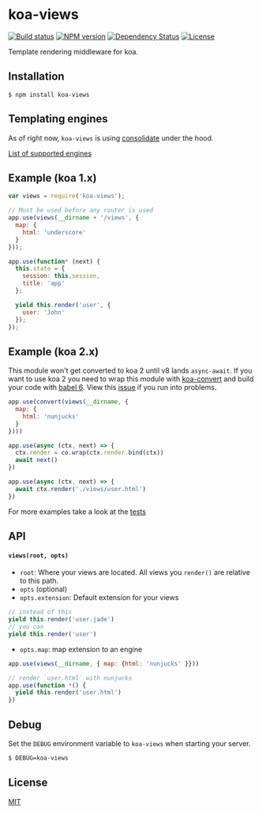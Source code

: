 # koa-views

[![Build status][travis-image]][travis-url]
[![NPM version][npm-image]][npm-url]
[![Dependency Status][david-image]][david-url]
[![License][license-image]][license-url]

Template rendering middleware for koa.

## Installation

```
$ npm install koa-views
```

## Templating engines

As of right now, `koa-views` is using [consolidate](https://github.com/tj/consolidate.js) under the hood.

[List of supported engines](https://github.com/tj/consolidate.js#supported-template-engines)

## Example (koa 1.x)

```js
var views = require('koa-views');

// Must be used before any router is used
app.use(views(__dirname + '/views', {
  map: {
    html: 'underscore'
  }
}));

app.use(function* (next) {
  this.state = {
    session: this.session,
    title: 'app'
  };

  yield this.render('user', {
    user: 'John'
  });
});
```

## Example (koa 2.x)

This module won't get converted to koa 2 until v8 lands `async-await`. If you want to use koa 2 you need to wrap this module with [koa-convert](https://github.com/koajs/convert) and build your code with [babel 6](https://babeljs.io/). View this [issue](https://github.com/queckezz/koa-views/issues/41) if you run into problems.

```js
app.use(convert(views(__dirname, {
  map: {
    html: 'nunjucks'
  }
})))

app.use(async (ctx, next) => {
  ctx.render = co.wrap(ctx.render.bind(ctx))
  await next()
})

app.use(async (ctx, next) => {
  await ctx.render('./views/user.html')
})
```

For more examples take a look at the [tests](./test/index.js)

## API

#### `views(root, opts)`

* `root`: Where your views are located. All views you `render()` are relative to this path.
* `opts` (optional)
* `opts.extension`: Default extension for your views

```js
// instead of this
yield this.render('user.jade')
// you can
yield this.render('user')
```

* `opts.map`: map extension to an engine

```js
app.use(views(__dirname, { map: {html: 'nunjucks' }}))

// render `user.html` with nunjucks
app.use(function *() {
  yield this.render('user.html')
})
```

## Debug

Set the `DEBUG` environment variable to `koa-views` when starting your server.

```bash
$ DEBUG=koa-views
```

## License

[MIT](./license)

[travis-image]: https://img.shields.io/travis/queckezz/koa-views.svg?style=flat-square
[travis-url]: https://travis-ci.org/queckezz/koa-views
[npm-image]: https://img.shields.io/npm/v/koa-views.svg?style=flat-square
[npm-url]: https://npmjs.org/package/koa-views
[david-image]: http://img.shields.io/david/queckezz/koa-views.svg?style=flat-square
[david-url]: https://david-dm.org/queckezz/koa-views
[license-image]: http://img.shields.io/npm/l/koa-views.svg?style=flat-square
[license-url]: ./license
